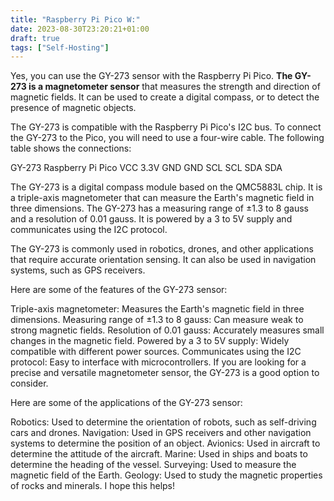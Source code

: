 ```yaml
---
title: "Raspberry Pi Pico W:"
date: 2023-08-30T23:20:21+01:00
draft: true
tags: ["Self-Hosting"]
---
```




Yes, you can use the GY-273 sensor with the Raspberry Pi Pico. **The GY-273 is a magnetometer sensor** that measures the strength and direction of magnetic fields. It can be used to create a digital compass, or to detect the presence of magnetic objects.

The GY-273 is compatible with the Raspberry Pi Pico's I2C bus. To connect the GY-273 to the Pico, you will need to use a four-wire cable. The following table shows the connections:

GY-273	Raspberry Pi Pico
VCC	3.3V
GND	GND
SCL	SCL
SDA	SDA



The GY-273 is a digital compass module based on the QMC5883L chip. It is a triple-axis magnetometer that can measure the Earth's magnetic field in three dimensions. The GY-273 has a measuring range of ±1.3 to 8 gauss and a resolution of 0.01 gauss. It is powered by a 3 to 5V supply and communicates using the I2C protocol.

The GY-273 is commonly used in robotics, drones, and other applications that require accurate orientation sensing. It can also be used in navigation systems, such as GPS receivers.

Here are some of the features of the GY-273 sensor:

Triple-axis magnetometer: Measures the Earth's magnetic field in three dimensions.
Measuring range of ±1.3 to 8 gauss: Can measure weak to strong magnetic fields.
Resolution of 0.01 gauss: Accurately measures small changes in the magnetic field.
Powered by a 3 to 5V supply: Widely compatible with different power sources.
Communicates using the I2C protocol: Easy to interface with microcontrollers.
If you are looking for a precise and versatile magnetometer sensor, the GY-273 is a good option to consider.

Here are some of the applications of the GY-273 sensor:

Robotics: Used to determine the orientation of robots, such as self-driving cars and drones.
Navigation: Used in GPS receivers and other navigation systems to determine the position of an object.
Avionics: Used in aircraft to determine the attitude of the aircraft.
Marine: Used in ships and boats to determine the heading of the vessel.
Surveying: Used to measure the magnetic field of the Earth.
Geology: Used to study the magnetic properties of rocks and minerals.
I hope this helps!